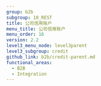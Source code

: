 ```yaml
---
group: b2b
subgroup: 10_REST
title: 公司信用账户
menu_title: 公司信用账户
menu_order: 16
version: 2.2
level3_menu_node: level3parent
level3_subgroup: credit
github_link: b2b/credit-parent.md
functional_areas:
  - B2B
  - Integration
---
```

